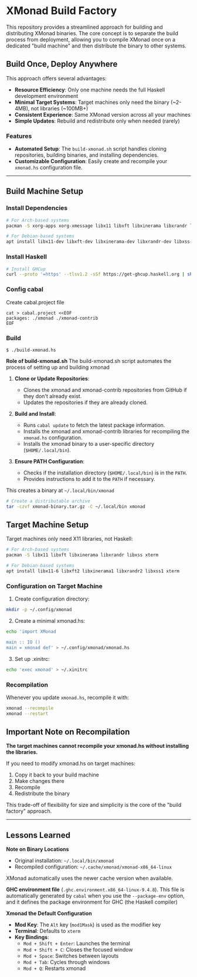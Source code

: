 # XMonad Build Factory

This repository provides a streamlined approach for building and distributing XMonad binaries. The core concept is to separate the build process from deployment, allowing you to compile XMonad once on a dedicated "build machine" and then distribute the binary to other systems.

## Build Once, Deploy Anywhere

This approach offers several advantages:
- **Resource Efficiency**: Only one machine needs the full Haskell development environment
- **Minimal Target Systems**: Target machines only need the binary (~2-4MB), not libraries (~100MB+)
- **Consistent Experience**: Same XMonad version across all your machines
- **Simple Updates**: Rebuild and redistribute only when needed (rarely)


### Features
- **Automated Setup**: The `build-xmonad.sh` script handles cloning repositories, building binaries, and installing dependencies.
- **Customizable Configuration**: Easily create and recompile your `xmonad.hs` configuration file.


---

## Build Machine Setup

### Install Dependencies
```bash
# For Arch-based systems
pacman -S xorg-apps xorg-xmessage libx11 libxft libxinerama libxrandr libxss pkgconf xterm

# For Debian-based systems
apt install libx11-dev libxft-dev libxinerama-dev libxrandr-dev libxss-dev pkg-config xterm
```

### Install Haskell
```bash
# Install GHCup
curl --proto '=https' --tlsv1.2 -sSf https://get-ghcup.haskell.org | sh
```

### Config cabal
Create cabal.project file
```
cat > cabal.project <<EOF
packages: ./xmonad ./xmonad-contrib
EOF
```

### Build
```
$ ./build-xmonad.hs
```
**Role of build-xmonad.sh**
The build-xmonad.sh script automates the process of setting up and building xmonad

1. **Clone or Update Repositories**:
   - Clones the xmonad and xmonad-contrib repositories from GitHub if they don't already exist.
   - Updates the repositories if they are already cloned.

2. **Build and Install**:
   - Runs `cabal update` to fetch the latest package information.
   - Installs the xmonad and xmonad-contrib libraries for recompiling the `xmonad.hs` configuration.
   - Installs the xmonad binary to a user-specific directory (`$HOME/.local/bin`).

3. **Ensure PATH Configuration**:
   - Checks if the installation directory (`$HOME/.local/bin`) is in the `PATH`.
   - Provides instructions to add it to the `PATH` if necessary.

This creates a binary at `~/.local/bin/xmonad`

```bash
# Create a distributable archive
tar -czvf xmonad-binary.tar.gz -C ~/.local/bin xmonad
```

## Target Machine Setup

Target machines only need X11 libraries, not Haskell:

```bash
# For Arch-based systems
pacman -S libx11 libxft libxinerama libxrandr libxss xterm

# For Debian-based systems
apt install libx11-6 libxft2 libxinerama1 libxrandr2 libxss1 xterm
```

### Configuration on Target Machine

1. Create configuration directory:
```bash
mkdir -p ~/.config/xmonad
```

2. Create a minimal xmonad.hs:
```bash
echo 'import XMonad

main :: IO ()
main = xmonad def' > ~/.config/xmonad/xmonad.hs
```

3. Set up .xinitrc:
```bash
echo 'exec xmonad' > ~/.xinitrc
```

### Recompilation
Whenever you update `xmonad.hs`, recompile it with:

```bash
xmonad --recompile
xmonad --restart
```

## Important Note on Recompilation

**The target machines cannot recompile your xmonad.hs without installing the libraries.**

If you need to modify xmonad.hs on target machines:
1. Copy it back to your build machine
2. Make changes there
3. Recompile
4. Redistribute the binary

This trade-off of flexibility for size and simplicity is the core of the "build factory" approach.

---
## Lessons Learned

**Note on Binary Locations**

- Original installation: `~/.local/bin/xmonad`
- Recompiled configuration: `~/.cache/xmonad/xmonad-x86_64-linux`

XMonad automatically uses the newer cache version when available.

**GHC environment file**
(`.ghc.environment.x86_64-linux-9.4.8`). This file is automatically generated by `cabal` when you use the `--package-env` option, and it defines the package environment for GHC (the Haskell compiler)

**Xmonad the Default Configuration**
- **Mod Key**: The `Alt` key (`mod1Mask`) is used as the modifier key
- **Terminal**: Defaults to `xterm`
- **Key Bindings**:
  - `Mod + Shift + Enter`: Launches the terminal
  - `Mod + Shift + C`: Closes the focused window
  - `Mod + Space`: Switches between layouts
  - `Mod + Tab`: Cycles through windows
  - `Mod + Q`: Restarts xmonad
